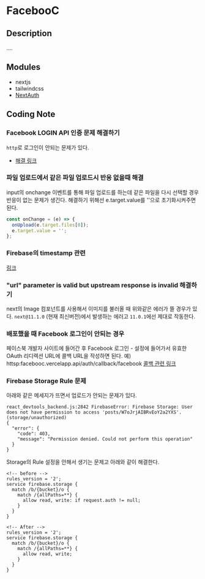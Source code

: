 # FacebooC

## Description

....

## Modules

- nextjs
- tailwindcss
- [NextAuth](https://next-auth.js.org/)

## Coding Note

### Facebook LOGIN API 인증 문제 해결하기

`http`로 로그인이 안되는 문제가 있다.

- [해결 링크](https://jsikim1.tistory.com/114)

### 파일 업로드에서 같은 파일 업로드시 반응 없을때 해결

input의 onchange 이벤트를 통해 파일 업로드를 하는데 같은 파일을 다시 선택할 경우 반응이 없는 문제가 생긴다. 해결하기 위해선 e.target.value를 ''으로 초기화시켜주면 된다.

```js
const onChange = (e) => {
  onUpload(e.target.files[0]);
  e.target.value = '';
};
```

### Firebase의 timestamp 관련

[링크](https://firebase.google.com/docs/reference/js/firebase.firestore.Timestamp)

### "url" parameter is valid but upstream response is invalid 해결하기

next의 Image 컴포넌트를 사용해서 이미지를 불러올 때 위와같은 에러가 뜰 경우가 있다.
`next@11.1.0` (현재 최신버전)에서 발생하는 에러고 `11.0.1`에선 제대로 작동한다.

### 배포했을 때 Facebook 로그인이 안되는 경우

페이스북 개발자 사이트에 들어간 후 Facebook 로그인 - 설정에 들어가서 유효한 OAuth 리디렉션 URL에 콜백 URL을 작성하면 된다.
예) httsp:facebooc.vercelapp.api/auth/callback/facebook
[콜백 관련 링크](https://next-auth-example.vercel.app/api/auth/providers)

### Firebase Storage Rule 문제

아래와 같은 메세지가 뜨면서 업로드가 안되는 문제가 있다.

```
react_devtools_backend.js:2842 FirebaseError: Firebase Storage: User does not have permission to access 'posts/W7oJrjAIBRvEoY2a2YXS'. (storage/unauthorized)
{
  "error": {
    "code": 403,
    "message": "Permission denied. Could not perform this operation"
  }
}

```

Storage의 Rule 설정을 안해서 생기는 문제고 아래와 같이 해결한다.

```
<!-- before -->
rules_version = '2';
service firebase.storage {
  match /b/{bucket}/o {
    match /{allPaths=**} {
      allow read, write: if request.auth != null;
    }
  }
}

<!-- After -->
rules_version = '2';
service firebase.storage {
  match /b/{bucket}/o {
    match /{allPaths=**} {
      allow read, write;
    }
  }
}


```
